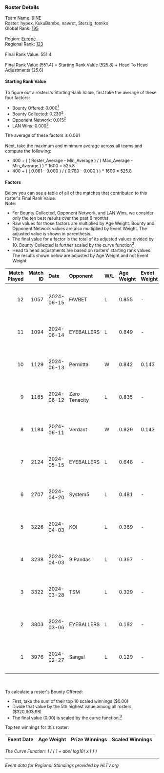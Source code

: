 ### Roster Details<br />
Team Name: 9INE<br />
Roster: hypex, KukuBambo, nawrot, Sterzig, tomiko<br />
Global Rank: [195](../standings_global.md)<br />
<br />
Region: [Europe]( ../standings_europe.md)<br />
Regional Rank: [123]( ../standings_europe.md)<br />
<br />
Final Rank Value:  551.4<br />
<br />
Final Rank Value (551.4) = Starting Rank Value (525.8) + Head To Head Adjustments (25.6)<br />

#### Starting Rank Value<br />
To figure out a rosters's Starting Rank Value, first take the average of these four factors:<br />
- Bounty Offered: 0.000[<sup>1</sup>](#table2)
- Bounty Collected: 0.230[<sup>2</sup>](#table1)
- Opponent Network: 0.015[<sup>2</sup>](#table1)
- LAN Wins: 0.000[<sup>2</sup>](#table1)

The average of these factors is 0.061<br />
<br />
Next, take the maximum and minimum average across all teams and compute the following:<br />
- 400 + ( ( Roster_Average - Min_Average ) / ( Max_Average - Min_Average ) ) * 1600 = 525.8
- 400 + ( ( 0.061 - 0.000 ) / ( 0.780 - 0.000 ) ) * 1600 = 525.8


#### Factors<br />
Below you can see a table of all of the matches that contributed to this roster's Final Rank Value.<br />
Note:<br />

- For Bounty Collected, Opponent Network, and LAN Wins, we consider only the ten best results over the past 6 months.
- Raw values for those factors are multiplied by Age Weight. Bounty and Opponent Network values are also multiplied by Event Weight. The adjusted value is shown in parenthesis.
- The final value for a factor is the total of its adjusted values divided by 10. Bounty Collected is further scaled by the curve function[<sup>3</sup>](#curveFunction)
- Head to head adjustments are based on rosters' starting rank values. The results shown below are adjusted by Age Weight and not Event Weight
<span id="table1"></span><br />


| Match Played | Match ID | Date       | Opponent      | W/L | Age Weight | Event Weight | Bounty Collected | Opponent Network | LAN Wins  | H2H Adj. | Roster                                    |
| -: | -: | :- | :- | :- | :- | :- | :- | :- | :- | -: | :- |
|           12 |     1057 | 2024-06-15 | FAVBET        | L   | 0.855      | -            | -                | -                | -         |    -4.58 | hypex, KukuBambo, nawrot, Sterzig, tomiko |
|           11 |     1094 | 2024-06-14 | EYEBALLERS    | L   | 0.849      | -            | -                | -                | -         |    -3.63 | hypex, KukuBambo, nawrot, Sterzig, tomiko |
|           10 |     1129 | 2024-06-13 | Permitta      | W   | 0.842      | 0.143        | 0.023 (0.003)    | 0.940 (0.113)    | 0 (0.000) |    23.79 | hypex, KukuBambo, nawrot, Sterzig, tomiko |
|            9 |     1165 | 2024-06-12 | Zero Tenacity | L   | 0.835      | -            | -                | -                | -         |    -1.10 | hypex, KukuBambo, nawrot, Sterzig, tomiko |
|            8 |     1184 | 2024-06-11 | Verdant       | W   | 0.829      | 0.143        | 0.015 (0.002)    | 0.294 (0.035)    | 0 (0.000) |    23.24 | hypex, KukuBambo, nawrot, Sterzig, tomiko |
|            7 |     2124 | 2024-05-15 | EYEBALLERS    | L   | 0.648      | -            | -                | -                | -         |    -2.38 | hypex, KukuBambo, Sterzig, tomiko, zEden  |
|            6 |     2707 | 2024-04-20 | System5       | L   | 0.481      | -            | -                | -                | -         |    -4.58 | hypex, KukuBambo, Sterzig, tomiko, zEden  |
|            5 |     3226 | 2024-04-03 | KOI           | L   | 0.369      | -            | -                | -                | -         |    -0.51 | hypex, KukuBambo, Sterzig, tomiko, zEden  |
|            4 |     3238 | 2024-04-03 | 9 Pandas      | L   | 0.367      | -            | -                | -                | -         |    -0.73 | hypex, KukuBambo, Sterzig, tomiko, zEden  |
|            3 |     3322 | 2024-03-28 | TSM           | L   | 0.329      | -            | -                | -                | -         |    -3.13 | KEi, KukuBambo, mynio, nawrot, tomiko     |
|            2 |     3803 | 2024-03-06 | EYEBALLERS    | L   | 0.182      | -            | -                | -                | -         |    -0.62 | KEi, KukuBambo, mynio, nawrot, tomiko     |
|            1 |     3976 | 2024-02-27 | Sangal        | L   | 0.129      | -            | -                | -                | -         |    -0.11 | KEi, KukuBambo, mynio, nawrot, tomiko     |

<br />
<span id="table2"></span><br />
To calculate a roster's Bounty Offered:<br />

- First, take the sum of their top 10 scaled winnings ($0.00)
- Divide that value by the 5th highest value among all rosters ($320,603.98)
- The final value (0.00) is scaled by the curve function.[<sup>3</sup>](#curveFunction)

Top ten winnings for this roster:<br />

| Event Date | Age Weight | Prize Winnings | Scaled Winnings |
| :- | -: | :- | :- |


<span id="curveFunction"></span>_The Curve Function: 1 / ( 1 + abs( log10( x ) ) )_<br />

---
_Event data for Regional Standings provided by HLTV.org_<br />
